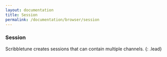 ```yaml
---
layout: documentation
title: Session
permalink: /documentation/browser/session
---
```


### Session
Scribbletune creates sessions that can contain multiple channels.
{: .lead}